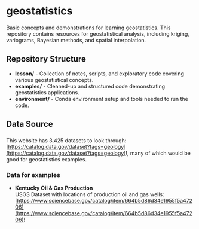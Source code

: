 # geostatistics
Basic concepts and demonstrations for learning geostatistics. This repository contains resources for geostatistical analysis, including kriging, variograms, Bayesian methods, and spatial interpolation.

## Repository Structure

- **lesson/** - Collection of notes, scripts, and exploratory code covering various geostatistical concepts.
- **examples/** - Cleaned-up and structured code demonstrating geostatistics applications.
- **environment/** - Conda environment setup and tools needed to run the code.

## Data Source

### 
This website has 3,425 datasets to look through: [https://catalog.data.gov/dataset?tags=geology](https://catalog.data.gov/dataset?tags=geology)!, many of which would be good for geostatistics examples.

### Data for examples
- **Kentucky Oil & Gas Production**  
USGS Dataset with locations of production oil and gas wells: [https://www.sciencebase.gov/catalog/item/664b5d86d34e1955f5a47206](https://www.sciencebase.gov/catalog/item/664b5d86d34e1955f5a47206)!